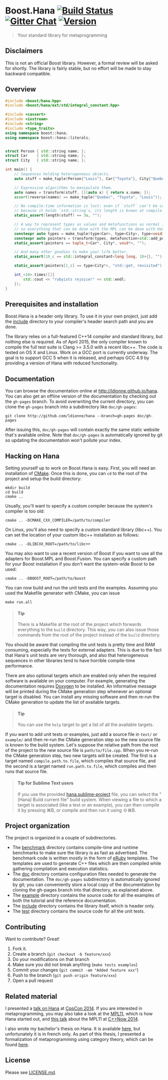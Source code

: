 # Boost.Hana <a href="https://travis-ci.org/ldionne/hana" target="_blank">![Build Status][Travis.badge]</a> <a href="https://gitter.im/ldionne/hana" target="_blank">![Gitter Chat][Gitter.badge]</a> <a href="http://semver.org" target="_blank">![Version][semver.badge]</a>
> Your standard library for metaprogramming

## Disclaimers
This is not an official Boost library. However, a formal review will be asked
for shortly. The library is fairly stable, but no effort will be made to stay
backward compatible.


## Overview
<!-- Important: keep this in sync with example/overview.cpp -->
```cpp
#include <boost/hana.hpp>
#include <boost/hana/ext/std/integral_constant.hpp>

#include <cassert>
#include <iostream>
#include <string>
#include <type_traits>
using namespace boost::hana;
using namespace boost::hana::literals;


struct Person { std::string name; };
struct Car    { std::string name; };
struct City   { std::string name; };

int main() {
    // Sequences holding heterogeneous objects.
    auto stuff = make_tuple(Person{"Louis"}, Car{"Toyota"}, City{"Quebec"});

    // Expressive algorithms to manipulate them.
    auto names = transform(stuff, [](auto x) { return x.name; });
    assert(reverse(names) == make_tuple("Quebec", "Toyota", "Louis"));

    // No compile-time information is lost: even if `stuff` can't be constexpr
    // because it holds `std::string`s, its length is known at compile-time.
    static_assert(length(stuff) == 3u, "");

    // A way to represent types as values and metafunctions as normal functions,
    // so everything that can be done with the MPL can be done with Hana.
    constexpr auto types = make_tuple(type<Car>, type<City>, type<void>);
    constexpr auto pointers = transform(types, metafunction<std::add_pointer>);
    static_assert(pointers == tuple_t<Car*, City*, void*>, "");

    // And many other goodies to make your life better.
    static_assert(10_c == std::integral_constant<long long, 10>{}, "");

    static_assert(pointers[1_c] == type<City*>, "std::get, revisited");

    int_<10>.times([]{
        std::cout << "rubyists rejoice!" << std::endl;
    });
}
```


## Prerequisites and installation
Boost.Hana is a header only library. To use it in your own project, just add
the [include](include) directory to your compiler's header search path and
you are done.

The library relies on a full-featured C++14 compiler and standard library,
but nothing else is required. As of April 2015, the only compiler known to
compile the full test suite is Clang >= 3.5.0 with a recent libc++. The code
is tested on OS X and Linux. Work on a GCC port is currently underway. The
goal is to support GCC 5 when it is released, and perhaps GCC 4.9 by providing
a version of Hana with reduced functionality.


## Documentation
You can browse the documentation online at http://ldionne.github.io/hana.
You can also get an offline version of the documentation by checking out
the `gh-pages` branch. To avoid overwriting the current directory, you
can clone the `gh-pages` branch into a subdirectory like `doc/gh-pages`:
```shell
git clone http://github.com/ldionne/hana --branch=gh-pages doc/gh-pages
```

After issuing this, `doc/gh-pages` will contain exactly the same static
website that's available online. Note that `doc/gh-pages` is automatically
ignored by git so updating the documentation won't pollute your index.


## Hacking on Hana
Setting yourself up to work on Boost.Hana is easy. First, you will need an
installation of [CMake][]. Once this is done, you can `cd` to the root of
the project and setup the build directory:
```shell
mkdir build
cd build
cmake ..
```

Usually, you'll want to specify a custom compiler because the system's
compiler is too old:
```shell
cmake .. -DCMAKE_CXX_COMPILER=/path/to/compiler
```

On Linux, you'll also need to specify a custom standard library (libc++).
You can set the location of your custom libc++ installation as follows:
```shell
cmake .. -DLIBCXX_ROOT=/path/to/libc++
```

You may also want to use a recent version of Boost if you want to use all the
adapters for Boost.MPL and Boost.Fusion. You can specify a custom path for
your Boost installation if you don't want the system-wide Boost to be used:
```shell
cmake .. -DBOOST_ROOT=/path/to/boost
```

You can now build and run the unit tests and the examples. Assuming you
used the Makefile generator with CMake, you can issue
```shell
make run.all
```

> #### Tip
> There is a Makefile at the root of the project which forwards everything
> to the `build` directory. This way, you can also issue those commands from
> the root of the project instead of the `build` directory.

You should be aware that compiling the unit tests is pretty time and RAM
consuming, especially the tests for external adapters. This is due to the
fact that Hana's unit tests are very thorough, and also that heterogeneous
sequences in other libraries tend to have horrible compile-time performance.

There are also optional targets which are enabled only when the required
software is available on your computer. For example, generating the
documentation requires [Doxygen][] to be installed. An informative message
will be printed during the CMake generation step whenever an optional target
is disabled. You can install any missing software and then re-run the CMake
generation to update the list of available targets.

> #### Tip
> You can use the `help` target to get a list of all the available targets.

If you want to add unit tests or examples, just add a source file in `test/`
or `example/` and then re-run the CMake generation step so the new source
file is known to the build system. Let's suppose the relative path from the
root of the project to the new source file is `path/to/file.cpp`. When you
re-run the CMake generation step, two new targets will be created. The first
is a target named `compile.path.to.file`, which compiles that source file, and
the second is a target named `run.path.to.file`, which compiles and then runs
that source file.

> #### Tip for Sublime Text users
> If you use the provided [hana.sublime-project](hana.sublime-project) file,
> you can select the "[Hana] Build current file" build system. When viewing a
> file to which a target is associated (like a test or an example), you can
> then compile it by pressing ⌘B, or compile and then run it using ⇧⌘B.


## Project organization
The project is organized in a couple of subdirectories.
- The [benchmark](benchmark) directory contains compile-time and runtime
  benchmarks to make sure the library is as fast as advertised. The benchmark
  code is written mostly in the form of [eRuby][] templates. The templates
  are used to generate C++ files which are then compiled while gathering
  compilation and execution statistics.
- The [doc](doc) directory contains configuration files needed to generate
  the documentation. The `doc/gh-pages` subdirectory is automatically ignored
  by git; you can conveniently store a local copy of the documentation by
  cloning the gh-pages branch into that directory, as explained above.
- The [example](example) directory contains the source code for all the
  examples of both the tutorial and the reference documentation.
- The [include](include) directory contains the library itself, which is
  header only.
- The [test](test) directory contains the source code for all the unit tests.


## Contributing
Want to contribute? Great!

1. Fork it.
2. Create a branch (`git checkout -b feature/xxx`)
3. Do your modifications on that branch
4. Make sure you did not break anything (`make tests examples`)
5. Commit your changes (`git commit -am "Added feature xxx"`)
6. Push to the branch (`git push origin feature/xxx`)
7. Open a pull request


## Related material
I presented a [talk on Hana][Hana-CppCon] at [CppCon 2014][CppCon].
If you are interested in metaprogramming, you may also take a look at the
[MPL11][], which is how Hana started out, and [this talk][MPL11-C++Now] about
the MPL11 at [C++Now 2014][C++Now].

I also wrote my bachelor's thesis on Hana. It is available [here][Hana.thesis],
but unfortunately it is in french only. As part of this thesis, I presented a
formalization of metaprogramming using category theory, which can be found
[here][Hana.thesis.presentation].


## License
Please see [LICENSE.md](LICENSE.md).


<!-- Links -->
[C++Now]: http://cppnow.org
[CMake]: http://www.cmake.org
[CppCon]: http://cppcon.org
[Doxygen]: http://www.doxygen.org
[eRuby]: http://en.wikipedia.org/wiki/ERuby
[Gitter.badge]: https://img.shields.io/badge/gitter-join%20chat%20%E2%86%92-brightgreen.svg
[Hana-CppCon]: http://ldionne.github.io/hana-cppcon-2014
[Hana.thesis.presentation]: http://ldionne.github.io/hana-thesis
[Hana.thesis]: http://github.com/ldionne/hana-thesis
[MPL11-C++Now]: http://ldionne.github.io/mpl11-cppnow-2014
[MPL11]: http://github.com/ldionne/mpl11
[semver.badge]: https://img.shields.io/badge/semver-0.2.0-brightgreen.svg
[Travis.badge]: https://travis-ci.org/ldionne/hana.svg?branch=master
